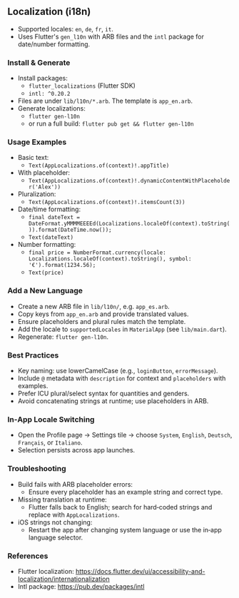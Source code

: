 ## Localization (i18n)

- Supported locales: `en`, `de`, `fr`, `it`.
- Uses Flutter's `gen_l10n` with ARB files and the `intl` package for date/number formatting.

### Install & Generate

- Install packages:
  - `flutter_localizations` (Flutter SDK)
  - `intl: ^0.20.2`
- Files are under `lib/l10n/*.arb`. The template is `app_en.arb`.
- Generate localizations:
  - `flutter gen-l10n`
  - or run a full build: `flutter pub get && flutter gen-l10n`

### Usage Examples

- Basic text:
  - `Text(AppLocalizations.of(context)!.appTitle)`
- With placeholder:
  - `Text(AppLocalizations.of(context)!.dynamicContentWithPlaceholder('Alex'))`
- Pluralization:
  - `Text(AppLocalizations.of(context)!.itemsCount(3))`
- Date/time formatting:
  - `final dateText = DateFormat.yMMMMEEEEd(Localizations.localeOf(context).toString()).format(DateTime.now());`
  - `Text(dateText)`
- Number formatting:
  - `final price = NumberFormat.currency(locale: Localizations.localeOf(context).toString(), symbol: '€').format(1234.56);`
  - `Text(price)`

### Add a New Language

- Create a new ARB file in `lib/l10n/`, e.g. `app_es.arb`.
- Copy keys from `app_en.arb` and provide translated values.
- Ensure placeholders and plural rules match the template.
- Add the locale to `supportedLocales` in `MaterialApp` (see `lib/main.dart`).
- Regenerate: `flutter gen-l10n`.

### Best Practices

- Key naming: use lowerCamelCase (e.g., `loginButton`, `errorMessage`).
- Include `@` metadata with `description` for context and `placeholders` with examples.
- Prefer ICU plural/select syntax for quantities and genders.
- Avoid concatenating strings at runtime; use placeholders in ARB.

### In‑App Locale Switching

- Open the Profile page → Settings tile → choose `System`, `English`, `Deutsch`, `Français`, or `Italiano`.
- Selection persists across app launches.

### Troubleshooting

- Build fails with ARB placeholder errors:
  - Ensure every placeholder has an example string and correct type.
- Missing translation at runtime:
  - Flutter falls back to English; search for hard‑coded strings and replace with `AppLocalizations`.
- iOS strings not changing:
  - Restart the app after changing system language or use the in‑app language selector.

### References

- Flutter localization: https://docs.flutter.dev/ui/accessibility-and-localization/internationalization
- Intl package: https://pub.dev/packages/intl


